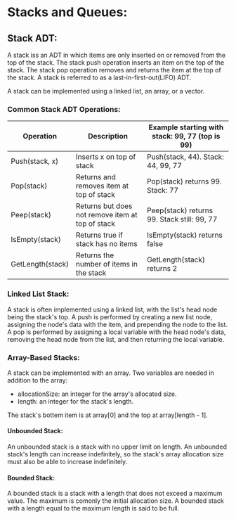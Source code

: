# Stacks and Queues:

## Stack ADT:
A stack iss an ADT in which items are only inserted on or removed from the top of the stack.
The stack push operation inserts an item on the top of the stack.
The stack pop operation removes and returns the item at the top of the stack.
A stack is referred to as a last-in-first-out(LIFO) ADT.

A stack can be implemented using a linked list, an array, or a vector.

### Common Stack ADT Operations:
|Operation       |Description                                     |Example starting with stack: 99, 77 (top is 99)|
|----------------|------------------------------------------------|-----------------------------------------------|
|Push(stack, x)  |Inserts x on top of stack                       |Push(stack, 44). Stack: 44, 99, 77             |
|Pop(stack)      |Returns and removes item at top of stack        |Pop(stack) returns 99. Stack: 77               |
|Peep(stack)     |Returns but does not remove item at top of stack|Peep(stack) returns 99. Stack still: 99, 77    |
|IsEmpty(stack)  |Returns true if stack has no items              |IsEmpty(stack) returns false                   |
|GetLength(stack)|Returns the number of items in the stack        |GetLength(stack) returns 2                     |

### Linked List Stack:
A stack is often implemented using a linked list, with the list's head node being the stack's top.
A push is performed by creating a new list node, assigning the node's data with the item, and prepending the node to the list.
A pop is performed by assigning a local variable with the head node's data, removing the head node from the list, and then returning the local variable.

### Array-Based Stacks:
A stack can be implemented with an array.
Two variables are needed in addition to the array:
- allocationSize: an integer for the array's allocated size.
- length: an integer for the stack's length.

The stack's bottem item is at array[0] and the top at array[length - 1].

#### Unbounded Stack:
An unbounded stack is a stack with no upper limit on length.
An unbounded stack's length can increase indefinitely, so the stack's array allocation size must also be able to increase indefinitely.

#### Bounded Stack:
A bounded stack is a stack with a length that does not exceed a maximum value.
The maximum is comonly the initial allocation size.
A bounded stack with a length equal to the maximum length is said to be full.
